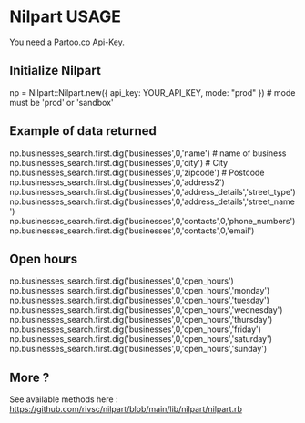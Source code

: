 
# Nilpart USAGE

You need a Partoo.co Api-Key.

## Initialize Nilpart

 np = Nilpart::Nilpart.new({ api_key: YOUR_API_KEY, mode: "prod" }) # mode must be 'prod' or 'sandbox'

## Example of data returned

 np.businesses_search.first.dig('businesses',0,'name') # name of business
 np.businesses_search.first.dig('businesses',0,'city') # City
 np.businesses_search.first.dig('businesses',0,'zipcode') # Postcode
 np.businesses_search.first.dig('businesses',0,'address2')
 np.businesses_search.first.dig('businesses',0,'address_details','street_type')
 np.businesses_search.first.dig('businesses',0,'address_details','street_name')
 np.businesses_search.first.dig('businesses',0,'contacts',0,'phone_numbers')
 np.businesses_search.first.dig('businesses',0,'contacts',0,'email')
    
## Open hours

 np.businesses_search.first.dig('businesses',0,'open_hours')
 np.businesses_search.first.dig('businesses',0,'open_hours','monday')
 np.businesses_search.first.dig('businesses',0,'open_hours','tuesday')
 np.businesses_search.first.dig('businesses',0,'open_hours','wednesday')
 np.businesses_search.first.dig('businesses',0,'open_hours','thursday')
 np.businesses_search.first.dig('businesses',0,'open_hours','friday')
 np.businesses_search.first.dig('businesses',0,'open_hours','saturday')
 np.businesses_search.first.dig('businesses',0,'open_hours','sunday')
 
## More ?

See available methods here : https://github.com/rivsc/nilpart/blob/main/lib/nilpart/nilpart.rb